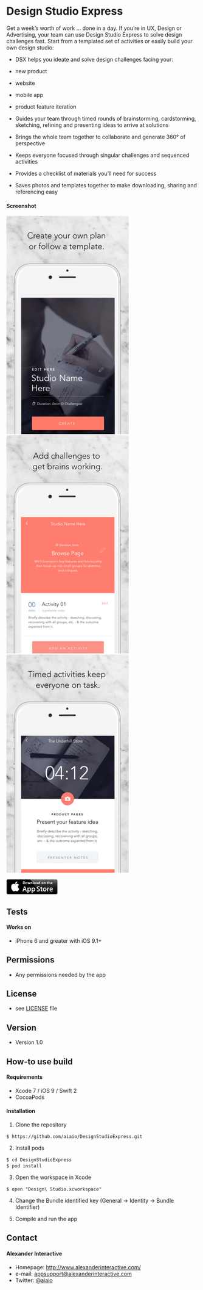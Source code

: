 Design Studio Express
======
Get a week’s worth of work … done in a day. If you’re in UX, Design or Advertising, 
your team can use Design Studio Express to solve design challenges fast. 
Start from a templated set of activities or easily build your own design studio:
* DSX helps you ideate and solve design challenges facing your:

* new product

* website

* mobile app

* product feature iteration

* Guides your team through timed rounds of brainstorming, cardstorming, sketching, refining and presenting ideas to arrive at solutions

* Brings the whole team together to collaborate and generate 360° of perspective

* Keeps everyone focused through singular challenges and sequenced activities

* Provides a checklist of materials you’ll need for success

* Saves photos and templates together to make downloading, sharing and referencing easy

#### Screenshot
![Screenshot iOS](https://github.com/aiaio/DesignStudioExpress/blob/master/Screenshots/designstudio.jpeg)
![Screenshot iOS](https://github.com/aiaio/DesignStudioExpress/blob/master/Screenshots/challenge.jpeg)
![Screenshot iOS](https://github.com/aiaio/DesignStudioExpress/blob/master/Screenshots/timer.jpeg)

[![Download on the AppStore](https://github.com/aiaio/DesignStudioExpress/blob/master/Screenshots/appstore.png)](https://itunes.apple.com/us/app/design-studio-express/id1054379438)

## Tests
#### Works on
* iPhone 6 and greater with iOS 9.1+

## Permissions
* Any permissions needed by the app

## License 
* see [LICENSE](https://github.com/aiaio/DesignStudioExpress/blob/master/LICENSE.md) file

## Version 
* Version 1.0

## How-to use build
#### Requirements
* Xcode 7 / iOS 9 / Swift 2
* CocoaPods

#### Installation

1) Clone the repository
```
$ https://github.com/aiaio/DesignStudioExpress.git
````
2) Install pods
```
$ cd DesignStudioExpress
$ pod install
```
3) Open the workspace in Xcode
```
$ open "Design\ Studio.xcworkspace"
```
4) Change the Bundle identified key (General -> Identity -> Bundle Identifier)

5) Compile and run the app

## Contact
#### Alexander Interactive
* Homepage: http://www.alexanderinteractive.com/
* e-mail: appsupport@alexanderinteractive.com
* Twitter: [@aiaio](https://twitter.com/aiaio "aiaio on Twitter")
